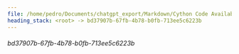 ```yaml
---
file: /home/pedro/Documents/chatgpt_export/Markdown/Cython Code Availability.md
heading_stack: <root> -> bd37907b-67fb-4b78-b0fb-713ee5c6223b
---
```

###### bd37907b-67fb-4b78-b0fb-713ee5c6223b
